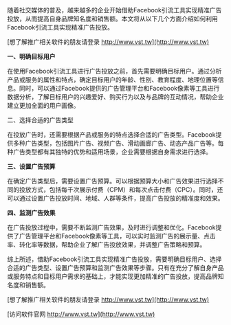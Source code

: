 随着社交媒体的普及，越来越多的企业开始借助Facebook引流工具实现精准广告投放，从而提高自身品牌知名度和销售额。本文将从以下几个方面介绍如何利用Facebook引流工具实现精准广告投放。

[想了解推广相关软件的朋友请登录 http://www.vst.tw](http://www.vst.tw)

**一、明确目标用户**

在使用Facebook引流工具进行广告投放之前，首先需要明确目标用户。通过分析产品或服务的属性和特点，确定目标用户的年龄、性别、教育程度、地理位置等信息。同时，可以通过Facebook提供的广告管理平台和Facebook像素等工具进行数据分析，了解目标用户的兴趣爱好、购买行为以及与品牌的互动情况，帮助企业建立更加全面的用户画像。

二、选择合适的广告类型

在投放广告时，还需要根据产品或服务的特点选择合适的广告类型。Facebook提供多种广告类型，包括图片广告、视频广告、滑动画廊广告、动态产品广告等。每种广告类型都有其独特的优势和适用场景，企业需要根据自身需求进行选择。

**三、设置广告预算**

在确定广告类型后，需要设置广告预算。可以根据预算大小和广告效果进行选择不同的投放方式，包括每千次展示付费（CPM）和每次点击付费（CPC）。同时，还可以通过设置广告投放时间、地域、人群等条件，提高广告投放的精准度和效果。

**四、监测广告效果**

在广告投放过程中，需要不断监测广告效果，及时进行调整和优化。Facebook提供了广告管理平台和Facebook像素等工具，可以实时监测广告的展示量、点击率、转化率等数据，帮助企业了解广告投放效果，并调整广告策略和预算。

综上所述，借助Facebook引流工具实现精准广告投放，需要明确目标用户、选择合适的广告类型、设置广告预算和监测广告效果等步骤。只有在充分了解自身产品或服务特点和目标用户需求的基础上，才能实现更加精准的广告投放，提高品牌知名度和销售额。

[想了解推广相关软件的朋友请登录 http://www.vst.tw](http://www.vst.tw)


[访问软件官网 http://www.vst.tw](http://www.vst.tw)
